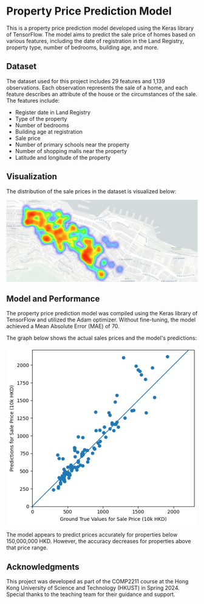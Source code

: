 # Property Price Prediction Model

This is a property price prediction model developed using the Keras library of TensorFlow. The model aims to predict the sale price of homes based on various features, including the date of registration in the Land Registry, property type, number of bedrooms, building age, and more.

## Dataset
The dataset used for this project includes 29 features and 1,139 observations. Each observation represents the sale of a home, and each feature describes an attribute of the house or the circumstances of the sale. The features include:

- Register date in Land Registry
- Type of the property
- Number of bedrooms
- Building age at registration
- Sale price
- Number of primary schools near the property
- Number of shopping malls near the property
- Latitude and longitude of the property

## Visualization
The distribution of the sale prices in the dataset is visualized below:

![Sale Price Distribution](https://github.com/Juin28/Property_Prices_Prediction_Model/blob/b33cef4bccc482e841d2e092669387725f033da7/images/price.png?raw=true)

## Model and Performance
The property price prediction model was compiled using the Keras library of TensorFlow and utilized the Adam optimizer. Without fine-tuning, the model achieved a Mean Absolute Error (MAE) of 70.

The graph below shows the actual sales prices and the model's predictions:

![Actual vs. Predicted Prices](https://github.com/Juin28/Property_Prices_Prediction_Model/blob/b33cef4bccc482e841d2e092669387725f033da7/images/graph.png?raw=true)

The model appears to predict prices accurately for properties below 150,000,000 HKD. However, the accuracy decreases for properties above that price range.

## Acknowledgments
This project was developed as part of the COMP2211 course at the Hong Kong University of Science and Technology (HKUST) in Spring 2024. Special thanks to the teaching team for their guidance and support.